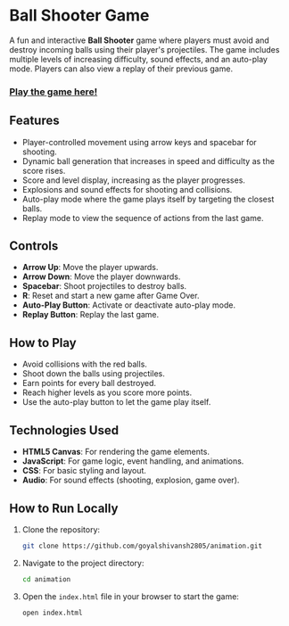 # Ball Shooter Game

A fun and interactive **Ball Shooter** game where players must avoid and destroy incoming balls using their player's projectiles. The game includes multiple levels of increasing difficulty, sound effects, and an auto-play mode. Players can also view a replay of their previous game.

### [Play the game here!](https://animation-roan.vercel.app/) 

## Features
- Player-controlled movement using arrow keys and spacebar for shooting.
- Dynamic ball generation that increases in speed and difficulty as the score rises.
- Score and level display, increasing as the player progresses.
- Explosions and sound effects for shooting and collisions.
- Auto-play mode where the game plays itself by targeting the closest balls.
- Replay mode to view the sequence of actions from the last game.


## Controls
- **Arrow Up**: Move the player upwards.
- **Arrow Down**: Move the player downwards.
- **Spacebar**: Shoot projectiles to destroy balls.
- **R**: Reset and start a new game after Game Over.
- **Auto-Play Button**: Activate or deactivate auto-play mode.
- **Replay Button**: Replay the last game.

## How to Play
- Avoid collisions with the red balls.
- Shoot down the balls using projectiles.
- Earn points for every ball destroyed.
- Reach higher levels as you score more points.
- Use the auto-play button to let the game play itself.

## Technologies Used
- **HTML5 Canvas**: For rendering the game elements.
- **JavaScript**: For game logic, event handling, and animations.
- **CSS**: For basic styling and layout.
- **Audio**: For sound effects (shooting, explosion, game over).

## How to Run Locally
1. Clone the repository:
   ```bash
   git clone https://github.com/goyalshivansh2805/animation.git
   ```
2. Navigate to the project directory:
   ```bash
   cd animation
   ```
3. Open the `index.html` file in your browser to start the game:
   ```bash
   open index.html
   ```

